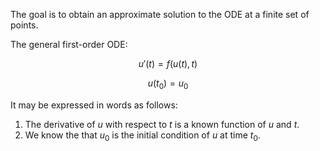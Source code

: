The goal is to obtain an approximate solution to the ODE at a finite set of points.

The general first-order ODE:

$$ u'(t)=f(u(t),t) $$ 

$$ u(t_0)=u_0 $$

It may be expressed in words as follows:

1. The derivative of $u$ with respect to $t$ is a known function of $u$ and $t$. 
2. We know the that $u_0$ is the initial condition of $u$ at time $t_0$.
